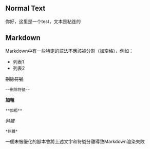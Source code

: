 ## Normal Text

你好，这里是一个test，文本是粘连的

## Markdown

Markdown中有一些特定的語法不應該被分割（加空格），例如：

* 列表1
* 列表2

~~刪除符號~~

```
~~刪除符號~~
```

**加粗**

```
**加粗**
```

*斜體*

```
*斜體*
```

一個未被優化的腳本會將上述文字和符號分離導致Markdown渲染失敗
